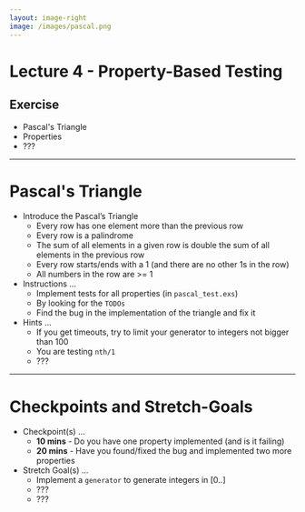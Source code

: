 ```yaml
---
layout: image-right
image: /images/pascal.png
---
```


# Lecture 4 - Property-Based Testing

## Exercise

* Pascal's Triangle
* Properties
* ???

<!--

Welcome to the exerise for Lecture 4. Almost done ...

-->

---

# Pascal's Triangle

* Introduce the Pascal’s Triangle
  * Every row has one element more than the previous row
  * Every row is a palindrome
  * The sum of all elements in a given row is double the sum of all
    elements in the previous row
  * Every row starts/ends with a 1 (and there are no other 1s in the
    row)
  * All numbers in the row are >= 1
* Instructions ...
  * Implement tests for all properties (in `pascal_test.exs`)
  * By looking for the `TODOs`
  * Find the bug in the implementation of the triangle and fix it
* Hints ...
  * If you get timeouts, try to limit your generator to integers not bigger
than 100
  * You are testing `nth/1`
  * ???

<!--

Welcome to the exerise for Lecture 4. Almost done ...

-->

---

# Checkpoints and Stretch-Goals

* Checkpoint(s) ...
  * **10 mins** - Do you have one property implemented (and is it failing)
  * **20 mins** - Have you found/fixed the bug and implemented two
    more properties
* Stretch Goal(s) ...
  * Implement a `generator` to generate integers in [0..]
  * ???
  * ???

<!--

Welcome to the exerise for Lecture 4. Almost done ...

-->
